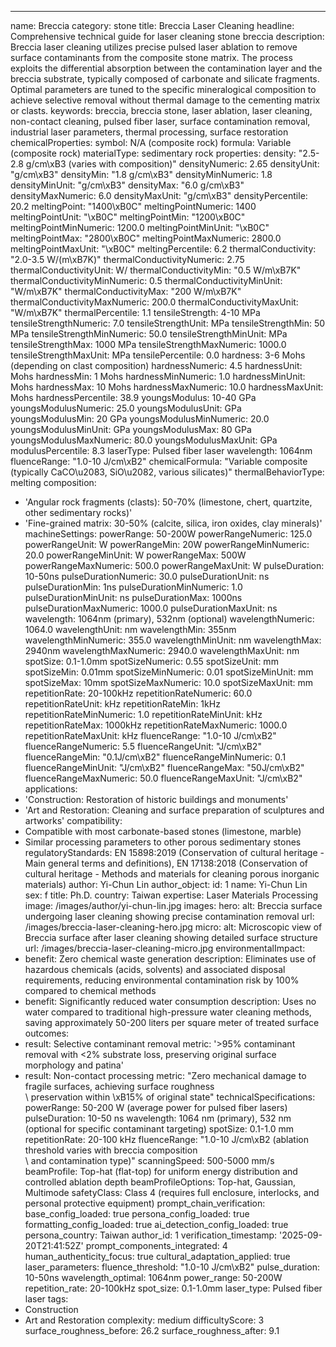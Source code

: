 ---
name: Breccia
category: stone
title: Breccia Laser Cleaning
headline: Comprehensive technical guide for laser cleaning stone breccia
description: Breccia laser cleaning utilizes precise pulsed laser ablation to remove
  surface contaminants from the composite stone matrix. The process exploits the differential
  absorption between the contamination layer and the breccia substrate, typically
  composed of carbonate and silicate fragments. Optimal parameters are tuned to the
  specific mineralogical composition to achieve selective removal without thermal
  damage to the cementing matrix or clasts.
keywords: breccia, breccia stone, laser ablation, laser cleaning, non-contact cleaning,
  pulsed fiber laser, surface contamination removal, industrial laser parameters,
  thermal processing, surface restoration
chemicalProperties:
  symbol: N/A (composite rock)
  formula: Variable (composite rock)
  materialType: sedimentary rock
properties:
  density: "2.5-2.8 g/cm\xB3 (varies with composition)"
  densityNumeric: 2.65
  densityUnit: "g/cm\xB3"
  densityMin: "1.8 g/cm\xB3"
  densityMinNumeric: 1.8
  densityMinUnit: "g/cm\xB3"
  densityMax: "6.0 g/cm\xB3"
  densityMaxNumeric: 6.0
  densityMaxUnit: "g/cm\xB3"
  densityPercentile: 20.2
  meltingPoint: "1400\xB0C"
  meltingPointNumeric: 1400
  meltingPointUnit: "\xB0C"
  meltingPointMin: "1200\xB0C"
  meltingPointMinNumeric: 1200.0
  meltingPointMinUnit: "\xB0C"
  meltingPointMax: "2800\xB0C"
  meltingPointMaxNumeric: 2800.0
  meltingPointMaxUnit: "\xB0C"
  meltingPercentile: 6.2
  thermalConductivity: "2.0-3.5 W/(m\xB7K)"
  thermalConductivityNumeric: 2.75
  thermalConductivityUnit: W/
  thermalConductivityMin: "0.5 W/m\xB7K"
  thermalConductivityMinNumeric: 0.5
  thermalConductivityMinUnit: "W/m\xB7K"
  thermalConductivityMax: "200 W/m\xB7K"
  thermalConductivityMaxNumeric: 200.0
  thermalConductivityMaxUnit: "W/m\xB7K"
  thermalPercentile: 1.1
  tensileStrength: 4-10 MPa
  tensileStrengthNumeric: 7.0
  tensileStrengthUnit: MPa
  tensileStrengthMin: 50 MPa
  tensileStrengthMinNumeric: 50.0
  tensileStrengthMinUnit: MPa
  tensileStrengthMax: 1000 MPa
  tensileStrengthMaxNumeric: 1000.0
  tensileStrengthMaxUnit: MPa
  tensilePercentile: 0.0
  hardness: 3-6 Mohs (depending on clast composition)
  hardnessNumeric: 4.5
  hardnessUnit: Mohs
  hardnessMin: 1 Mohs
  hardnessMinNumeric: 1.0
  hardnessMinUnit: Mohs
  hardnessMax: 10 Mohs
  hardnessMaxNumeric: 10.0
  hardnessMaxUnit: Mohs
  hardnessPercentile: 38.9
  youngsModulus: 10-40 GPa
  youngsModulusNumeric: 25.0
  youngsModulusUnit: GPa
  youngsModulusMin: 20 GPa
  youngsModulusMinNumeric: 20.0
  youngsModulusMinUnit: GPa
  youngsModulusMax: 80 GPa
  youngsModulusMaxNumeric: 80.0
  youngsModulusMaxUnit: GPa
  modulusPercentile: 8.3
  laserType: Pulsed fiber laser
  wavelength: 1064nm
  fluenceRange: "1.0-10 J/cm\xB2"
  chemicalFormula: "Variable composite (typically CaCO\u2083, SiO\u2082, various silicates)"
  thermalBehaviorType: melting
composition:
- 'Angular rock fragments (clasts): 50-70% (limestone, chert, quartzite, other sedimentary
  rocks)'
- 'Fine-grained matrix: 30-50% (calcite, silica, iron oxides, clay minerals)'
machineSettings:
  powerRange: 50-200W
  powerRangeNumeric: 125.0
  powerRangeUnit: W
  powerRangeMin: 20W
  powerRangeMinNumeric: 20.0
  powerRangeMinUnit: W
  powerRangeMax: 500W
  powerRangeMaxNumeric: 500.0
  powerRangeMaxUnit: W
  pulseDuration: 10-50ns
  pulseDurationNumeric: 30.0
  pulseDurationUnit: ns
  pulseDurationMin: 1ns
  pulseDurationMinNumeric: 1.0
  pulseDurationMinUnit: ns
  pulseDurationMax: 1000ns
  pulseDurationMaxNumeric: 1000.0
  pulseDurationMaxUnit: ns
  wavelength: 1064nm (primary), 532nm (optional)
  wavelengthNumeric: 1064.0
  wavelengthUnit: nm
  wavelengthMin: 355nm
  wavelengthMinNumeric: 355.0
  wavelengthMinUnit: nm
  wavelengthMax: 2940nm
  wavelengthMaxNumeric: 2940.0
  wavelengthMaxUnit: nm
  spotSize: 0.1-1.0mm
  spotSizeNumeric: 0.55
  spotSizeUnit: mm
  spotSizeMin: 0.01mm
  spotSizeMinNumeric: 0.01
  spotSizeMinUnit: mm
  spotSizeMax: 10mm
  spotSizeMaxNumeric: 10.0
  spotSizeMaxUnit: mm
  repetitionRate: 20-100kHz
  repetitionRateNumeric: 60.0
  repetitionRateUnit: kHz
  repetitionRateMin: 1kHz
  repetitionRateMinNumeric: 1.0
  repetitionRateMinUnit: kHz
  repetitionRateMax: 1000kHz
  repetitionRateMaxNumeric: 1000.0
  repetitionRateMaxUnit: kHz
  fluenceRange: "1.0-10 J/cm\xB2"
  fluenceRangeNumeric: 5.5
  fluenceRangeUnit: "J/cm\xB2"
  fluenceRangeMin: "0.1J/cm\xB2"
  fluenceRangeMinNumeric: 0.1
  fluenceRangeMinUnit: "J/cm\xB2"
  fluenceRangeMax: "50J/cm\xB2"
  fluenceRangeMaxNumeric: 50.0
  fluenceRangeMaxUnit: "J/cm\xB2"
applications:
- 'Construction: Restoration of historic buildings and monuments'
- 'Art and Restoration: Cleaning and surface preparation of sculptures and artworks'
compatibility:
- Compatible with most carbonate-based stones (limestone, marble)
- Similar processing parameters to other porous sedimentary stones
regulatoryStandards: EN 15898:2019 (Conservation of cultural heritage - Main general
  terms and definitions), EN 17138:2018 (Conservation of cultural heritage - Methods
  and materials for cleaning porous inorganic materials)
author: Yi-Chun Lin
author_object:
  id: 1
  name: Yi-Chun Lin
  sex: f
  title: Ph.D.
  country: Taiwan
  expertise: Laser Materials Processing
  image: /images/author/yi-chun-lin.jpg
images:
  hero:
    alt: Breccia surface undergoing laser cleaning showing precise contamination removal
    url: /images/breccia-laser-cleaning-hero.jpg
  micro:
    alt: Microscopic view of Breccia surface after laser cleaning showing detailed
      surface structure
    url: /images/breccia-laser-cleaning-micro.jpg
environmentalImpact:
- benefit: Zero chemical waste generation
  description: Eliminates use of hazardous chemicals (acids, solvents) and associated
    disposal requirements, reducing environmental contamination risk by 100% compared
    to chemical methods
- benefit: Significantly reduced water consumption
  description: Uses no water compared to traditional high-pressure water cleaning
    methods, saving approximately 50-200 liters per square meter of treated surface
outcomes:
- result: Selective contaminant removal
  metric: '>95% contaminant removal with <2% substrate loss, preserving original surface
    morphology and patina'
- result: Non-contact processing
  metric: "Zero mechanical damage to fragile surfaces, achieving surface roughness\
    \ preservation within \xB15% of original state"
technicalSpecifications:
  powerRange: 50-200 W (average power for pulsed fiber lasers)
  pulseDuration: 10-50 ns
  wavelength: 1064 nm (primary), 532 nm (optional for specific contaminant targeting)
  spotSize: 0.1-1.0 mm
  repetitionRate: 20-100 kHz
  fluenceRange: "1.0-10 J/cm\xB2 (ablation threshold varies with breccia composition\
    \ and contamination type)"
  scanningSpeed: 500-5000 mm/s
  beamProfile: Top-hat (flat-top) for uniform energy distribution and controlled ablation
    depth
  beamProfileOptions: Top-hat, Gaussian, Multimode
  safetyClass: Class 4 (requires full enclosure, interlocks, and personal protective
    equipment)
prompt_chain_verification:
  base_config_loaded: true
  persona_config_loaded: true
  formatting_config_loaded: true
  ai_detection_config_loaded: true
  persona_country: Taiwan
  author_id: 1
  verification_timestamp: '2025-09-20T21:41:52Z'
  prompt_components_integrated: 4
  human_authenticity_focus: true
  cultural_adaptation_applied: true
laser_parameters:
  fluence_threshold: "1.0-10 J/cm\xB2"
  pulse_duration: 10-50ns
  wavelength_optimal: 1064nm
  power_range: 50-200W
  repetition_rate: 20-100kHz
  spot_size: 0.1-1.0mm
  laser_type: Pulsed fiber laser
tags:
- Construction
- Art and Restoration
complexity: medium
difficultyScore: 3
surface_roughness_before: 26.2
surface_roughness_after: 9.1
